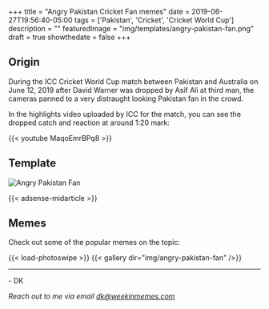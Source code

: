 +++
title = "Angry Pakistan Cricket Fan memes"
date = 2019-06-27T19:56:40-05:00
tags = ['Pakistan', 'Cricket', 'Cricket World Cup']
description = ""
featuredImage = "img/templates/angry-pakistan-fan.png"
draft = true
showthedate = false
+++

## Origin

During the ICC Cricket World Cup match between Pakistan and Australia on June 12, 2019 after David Warner was dropped by Asif Ali at third man, the cameras panned to a very distraught looking Pakistan fan in the crowd.
<!--more-->
In the highlights video uploaded by ICC for the match, you can see the dropped catch and reaction at around 1:20 mark:

{{< youtube MaqoEmrBPq8 >}}

## Template

![Angry Pakistan Fan](img/templates/angry-pakistan-fan.png)

{{< adsense-midarticle >}}

## Memes

Check out some of the popular memes on the topic:

{{< load-photoswipe >}}
{{< gallery dir="img/angry-pakistan-fan" />}}






---
\- DK

*Reach out to me via email dk@weekinmemes.com*